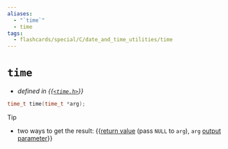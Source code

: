 ```yaml
---
aliases:
  - "`time`"
  - time
tags:
  - flashcards/special/C/date_and_time_utilities/time
---
```


# `time`

- _defined in {{[`<time.h>`](../../../general/C%20date%20and%20time%20functions.md)}}_ <!--SR:!2023-12-17,15,291-->

```C
time_t time(time_t *arg);
```

> [!tip]
>
> - two ways to get the result: {{[return value](../../../general/return%20statement.md) (pass `NULL` to `arg`), `arg` [output parameter](../../../general/parameter%20(computer%20programming).md#output%20parameters)}} <!--SR:!2024-01-23,42,296-->
